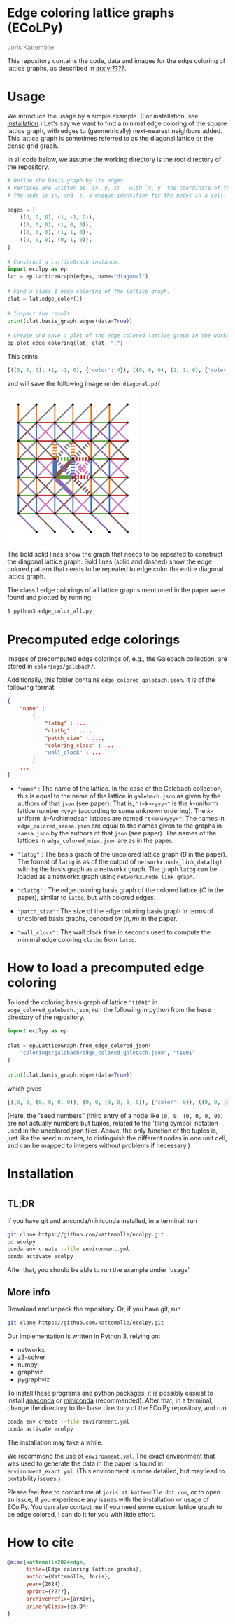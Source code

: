 <h1>Edge coloring lattice graphs (ECoLPy)</h1>

<p style="color:#808080;">Joris Kattemölle</p>

This repository contains the code, data and images for the edge coloring of lattice graphs, as described in [arxiv:????](https://www.arxiv.org/????). 

# Usage
We introduce the usage by a simple example. (For installation, see [installation](#installation).) Let's say we want to find a minimal edge coloring of the square lattice graph, with edges to (geometrically) next-nearest neighbors added. This lattice graph is sometimes referred to as the diagonal lattice or the dense grid graph.

In all code below, we assume the working directory is the root directory of the repository. 

```python
# Define the basis graph by its edges.
# Vertices are written as `(x, y, s)`, with `x, y` the coordinate of the cell 
# the node is in, and `s` a unique identifier for the nodes in a cell. 

edges = [
    ((0, 0, 0), (1, -1, 0)),
    ((0, 0, 0), (1, 0, 0)),
    ((0, 0, 0), (1, 1, 0)),
    ((0, 0, 0), (0, 1, 0)),
]

# Construct a LatticeGraph instance.
import ecolpy as ep
lat = ep.LatticeGraph(edges, name="diagonal")

# Find a class I edge coloring of the lattice graph.
clat = lat.edge_color(1)

# Inspect the result.
print(clat.basis_graph.edges(data=True))

# Create and save a plot of the edge colored lattice graph in the workding directory.
ep.plot_edge_coloring(lat, clat, ".")
```
This prints

``` python
[((0, 0, 0), (1, -1, 0), {'color': 4}), ((0, 0, 0), (1, 1, 0), {'color': 5}), ((0, 0, 0), (1, 0, 0), {'color': 2}), ((0, 0, 0), (0, 1, 0), {'color': 0}), ((1, 1, 0), (2, 0, 0), {'color': 6}), ((1, 1, 0), (2, 2, 0), {'color': 7}), ((1, 1, 0), (1, 0, 0), {'color': 0}), ((1, 1, 0), (1, 2, 0), {'color': 1}), ((1, 1, 0), (0, 1, 0), {'color': 2}), ((1, 1, 0), (2, 1, 0), {'color': 3}), ((2, 0, 0), (1, 0, 0), {'color': 3}), ((1, 0, 0), (0, 1, 0), {'color': 4}), ((1, 0, 0), (2, -1, 0), {'color': 5}), ((1, 0, 0), (2, 1, 0), {'color': 6}), ((0, 1, 0), (0, 2, 0), {'color': 1}), ((0, 1, 0), (1, 2, 0), {'color': 7})]
```
and will save the following image under `diagonal.pdf`

<img src="colorings/misc/diagonal.png" width="300" class="center"/>

The bold solid lines show the graph that needs to be repeated to construct the diagonal lattice graph. Bold lines (solid and dashed) show the edge colored pattern that needs to be repeated to edge color the entire diagonal lattice graph. 

The class I edge colorings of all lattice graphs mentioned in the paper were found and plotted by running 

```bash 
$ python3 edge_color_all.py
```

# Precomputed edge colorings
Images of precomputed edge colorings of, e.g., the Galebach collection, are stored in `colorings/galebach/`. 

Additionally, this folder contains `edge_colored_galebach.json`. It is of the following format

``` json
{
    "name" : 
        {
            "latbg" : ...,
            "clatbg" : ...,
            "patch_size" : ...,
            "coloring_class" : ...
            "wall_clock" : ...
        }
    ...
}
```
- `"name"` : The name of the lattice. In the case of the Galebach collection, this is equal to the name of the lattice in `galebach.json` as given by the authors of that `json` (see paper). That is, `"t<k><yyy>"` is the $k$-uniform lattice number `<yyy>` (according to some unknown ordering). The $k$-uniform, $k$-Archimedean lattices are named `"t<k>u<yyy>"`. The names in `edge_colored_saesa.json` are equal to the names given to the graphs in `saesa.json` by the authors of that `json` (see paper). The names of the lattices in `edge_colored_misc.json` are as in the paper. 

- `"latbg"` : The basis graph of the uncolored lattice graph ($B$ in the paper). The format of `latbg` is as of the output of `networkx.node_link_data(bg)` with `bg` the basis graph as a networkx graph. The graph `latbg` can be loaded as a networkx graph using `networkx.node_link_graph`.

- `"clatbg"` : The edge coloring basis graph of the colored lattice ($C$ in the paper), similar to `latbg`, but with colored edges. 

- `"patch_size"` : The size of the edge coloring basis graph in terms of uncolored basis graphs, denoted by $(n,m)$ in the paper.

- `"wall_clock"` : The wall clock time in seconds used to compute the minimal edge coloring `clatbg` from `latbg`. 

# How to load a precomputed edge coloring
To load the coloring basis graph of lattice `"t1001"` in `edge_colored_galebach.json`, run the following in python from the base directory of the repository.

``` python
import ecolpy as ep

clat = ep.LatticeGraph.from_edge_colored_json(
    "colorings/galebach/edge_colored_galebach.json", "t1001"
)

print(clat.basis_graph.edges(data=True))
```
which gives

``` python
[((0, 0, (0, 0, 0, 0)), (0, 0, (0, 0, 1, 0)), {'color': 0}), ((0, 0, (0, 0, 0, 0)), (-1, -1, (0, 0, 1, 0)), {'color': 1}), ((0, 0, (0, 0, 0, 0)), (0, -1, (0, 0, 1, 0)), {'color': 2})]
```

(Here, the "seed numbers" (third entry of a node like `(0, 0, (0, 0, 0, 0))` are not actually numbers but tuples, related to the 'tiling symbol' notation used in the uncolored json files. Above, the only function of the tuples is, just like the seed numbers, to distinguish the different nodes in one unit cell, and can be mapped to integers without problems if necessary.)

<h1 id="installation">Installation<h1>

## TL;DR 
If you have git and anconda/miniconda installed, in a terminal, run 

``` bash
git clone https://github.com/kattemolle/ecolpy.git 
cd ecolpy
conda env create --file environment.yml
conda activate ecolpy
```
After that, you should be able to run the example under 'usage'. 

## More info
Download and unpack the repository. Or, if you have git, run

``` bash
git clone https://github.com/kattemolle/ecolpy.git 

```
Our implementation is written in Python 3, relying on:

- networkx 
- z3-solver
- numpy
- graphviz
- pygraphviz

To install these programs and python packages, it is possibly easiest to install [anaconda](https://docs.anaconda.com/free/anaconda/install/mac-os/) or [miniconda](https://docs.anaconda.com/free/miniconda/index.html#quick-command-line-install) (recommended). After that, in a terminal, change the directory to the base directory of the EColPy repository, and run

```bash
conda env create --file environment.yml
conda activate ecolpy
```

The installation may take a while. 

We recommend the use of `environment.yml`. The exact environment that was used to generate the data in the paper is found in `environment_exact.yml`. (This environment is more detailed, but may lead to portability issues.) 

Please feel free to contact me at `joris at kattemolle dot com`, or to open an issue, if you experience any issues with the installation or usage of EColPy. You can also contact me if you need some custom lattice graph to be edge colored, I can do it for you with little effort. 

# How to cite

``` bibtex
@misc{kattemolle2024edge,
      title={Edge coloring lattice graphs}, 
      author={Kattemölle, Joris},
      year={2024},
      eprint={????},
      archivePrefix={arXiv},
      primaryClass={cs.DM}
}
```
